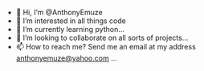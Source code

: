 - 👋 Hi, I’m @AnthonyEmuze
- 👀 I’m interested in all things code
- 🌱 I’m currently learning python...
- 💞️ I’m looking to collaborate on all sorts of projects...
- 📫 How to reach me? Send me an email at my address anthonyemuze@yahoo.com ...

<!---
AnthonyEmuze/AnthonyEmuze is a ✨ special ✨ repository because its `README.md` (this file) appears on your GitHub profile.
You can click the Preview link to take a look at your changes.
--->
